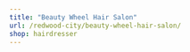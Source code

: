 ```yaml
---
title: "Beauty Wheel Hair Salon"
url: /redwood-city/beauty-wheel-hair-salon/
shop: hairdresser
---
```

